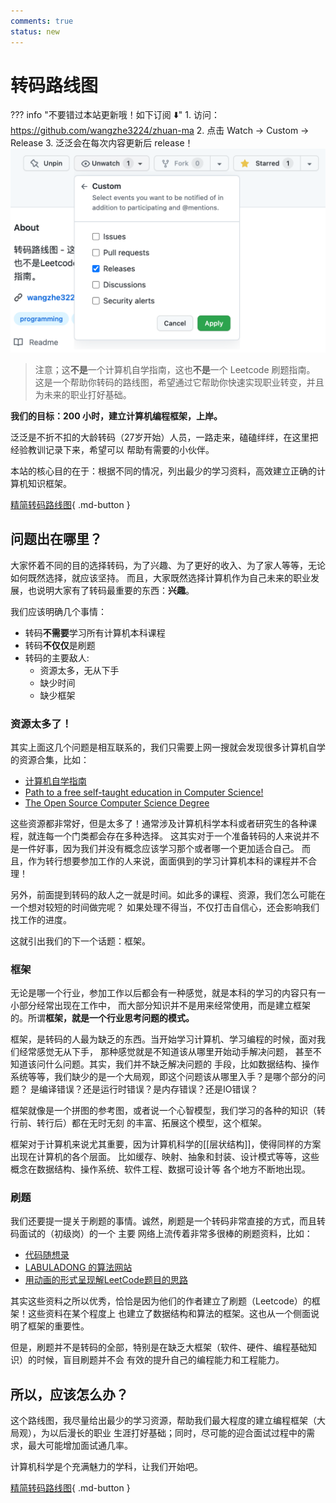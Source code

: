 ```yaml
---
comments: true
status: new
---
```


# 转码路线图

??? info "不要错过本站更新哦！如下订阅 ⬇️"
    1. 访问：<a href="https://github.com/wangzhe3224/zhuan-ma" target="_blank" rel="noopener">https://github.com/wangzhe3224/zhuan-ma</a>
    2. 点击 Watch -> Custom -> Release
    3. 泛泛会在每次内容更新后 release！
    ![20221021225015](https://raw.githubusercontent.com/wangzhe3224/pic_repo/master/images/20221021225015.png)

> 注意；这**不是**一个计算机自学指南，这也**不是**一个 Leetcode 刷题指南。
> 这是一个帮助你转码的路线图，希望通过它帮助你快速实现职业转变，并且为未来的职业打好基础。

**我们的目标：200 小时，建立计算机编程框架，上岸。**

泛泛是不折不扣的大龄转码（27岁开始）人员，一路走来，磕磕绊绊，在这里把经验教训记录下来，希望可以
帮助有需要的小伙伴。

本站的核心目的在于：根据不同的情况，列出最少的学习资料，高效建立正确的计算机知识框架。

[精简转码路线图](core/core.md){ .md-button }

## 问题出在哪里？

大家怀着不同的目的选择转码，为了兴趣、为了更好的收入、为了家人等等，无论如何既然选择，就应该坚持。
而且，大家既然选择计算机作为自己未来的职业发展，也说明大家有了转码最重要的东西：**兴趣**。

我们应该明确几个事情：

- 转码**不需要**学习所有计算机本科课程
- 转码**不仅仅**是刷题
- 转码的主要敌人:
    - 资源太多，无从下手
    - 缺少时间
    - 缺少框架

### 资源太多了！

其实上面这几个问题是相互联系的，我们只需要上网一搜就会发现很多计算机自学的资源合集，比如：

- [计算机自学指南](https://csdiy.wiki/)
- [Path to a free self-taught education in Computer Science!](https://github.com/ossu/computer-science)
- [The Open Source Computer Science Degree](https://github.com/ForrestKnight/open-source-cs)

这些资源都非常好，但是太多了！通常涉及计算机科学本科或者研究生的各种课程，就连每一个门类都会存在多种选择。
这其实对于一个准备转码的人来说并不是一件好事，因为我们并没有概念应该学习那个或者哪一个更加适合自己。
而且，作为转行想要参加工作的人来说，面面俱到的学习计算机本科的课程并不合理！

另外，前面提到转码的敌人之一就是时间。如此多的课程、资源，我们怎么可能在一个想对较短的时间做完呢？
如果处理不得当，不仅打击自信心，还会影响我们找工作的进度。

这就引出我们的下一个话题：框架。

### 框架

无论是哪一个行业，参加工作以后都会有一种感觉，就是本科的学习的内容只有一小部分经常出现在工作中，
而大部分知识并不是用来经常使用，而是建立框架的。所谓**框架，就是一个行业思考问题的模式。**

框架，是转码的人最为缺乏的东西。当开始学习计算机、学习编程的时候，面对我们经常感觉无从下手，
那种感觉就是不知道该从哪里开始动手解决问题， 甚至不知道该问什么问题。其实，我们并不缺乏解决问题的
手段，比如数据结构、操作系统等等，我们缺少的是一个大局观，即这个问题该从哪里入手？是哪个部分的问题？
是编译错误？还是运行时错误？是内存错误？还是IO错误？

框架就像是一个拼图的参考图，或者说一个心智模型，我们学习的各种的知识（转行前、转行后）都在无时无刻
的丰富、拓展这个模型，这个框架。

框架对于计算机来说尤其重要，因为计算机科学的[[层状结构]]，使得同样的方案出现在计算机的各个层面。
比如缓存、映射、抽象和封装、设计模式等等，这些概念在数据结构、操作系统、软件工程、数据可设计等
各个地方不断地出现。

### 刷题

我们还要提一提关于刷题的事情。诚然，刷题是一个转码非常直接的方式，而且转码面试的（初级岗）的一个
主要
网络上流传着非常多很棒的刷题资料，比如：

- [代码随想录](https://programmercarl.com/)
- [LABULADONG 的算法网站](https://labuladong.gitee.io/algo/)
- [用动画的形式呈现解LeetCode题目的思路](https://github.com/MisterBooo/LeetCodeAnimation)

其实这些资料之所以优秀，恰恰是因为他们的作者建立了刷题（Leetcode）的框架！这些资料在某个程度上
也建立了数据结构和算法的框架。这也从一个侧面说明了框架的重要性。

但是，刷题并不是转码的全部，特别是在缺乏大框架（软件、硬件、编程基础知识）的时候，盲目刷题并不会
有效的提升自己的编程能力和工程能力。

## 所以，应该怎么办？

这个路线图，我尽量给出最少的学习资源，帮助我们最大程度的建立编程框架（大局观），为以后漫长的职业
生涯打好基础；同时，尽可能的迎合面试过程中的需求，最大可能增加面试通几率。

计算机科学是个充满魅力的学科，让我们开始吧。

[精简转码路线图](core/core.md){ .md-button }